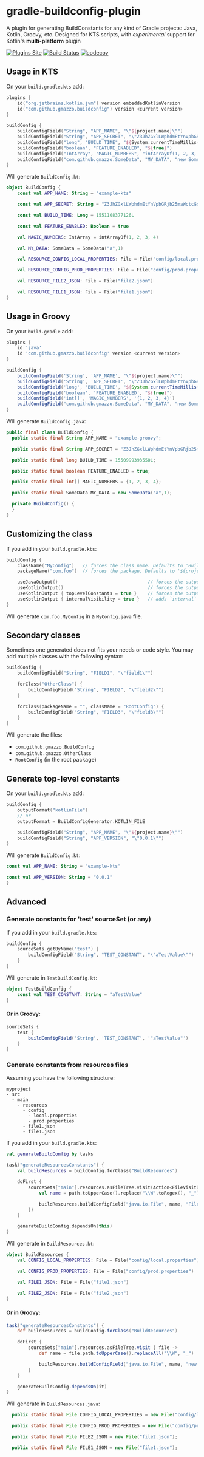 # gradle-buildconfig-plugin
A plugin for generating BuildConstants for any kind of Gradle projects: Java, Kotlin, Groovy, etc.
Designed for KTS scripts, with *experimental* support for Kotlin's **multi-platform** plugin

[![Plugins Site](https://img.shields.io/maven-metadata/v/https/plugins.gradle.org/m2/com/github/gmazzo/gradle-buildconfig-plugin/maven-metadata.xml.svg?label=gradle-plugins)](https://plugins.gradle.org/plugin/com.github.gmazzo.buildconfig)
[![Build Status](https://travis-ci.com/gmazzo/gradle-buildconfig-plugin.svg?branch=master)](https://travis-ci.com/gmazzo/gradle-buildconfig-plugin)
[![codecov](https://codecov.io/gh/gmazzo/gradle-buildconfig-plugin/branch/master/graph/badge.svg)](https://codecov.io/gh/gmazzo/gradle-buildconfig-plugin)

## Usage in KTS
On your `build.gradle.kts` add:
```kotlin
plugins {
    id("org.jetbrains.kotlin.jvm") version embeddedKotlinVersion
    id("com.github.gmazzo.buildconfig") version <current version>
}

buildConfig {
    buildConfigField("String", "APP_NAME", "\"${project.name}\"")
    buildConfigField("String", "APP_SECRET", "\"Z3JhZGxlLWphdmEtYnVpbGRjb25maWctcGx1Z2lu\"")
    buildConfigField("long", "BUILD_TIME", "${System.currentTimeMillis()}L")
    buildConfigField("boolean", "FEATURE_ENABLED", "${true}")
    buildConfigField("IntArray", "MAGIC_NUMBERS", "intArrayOf(1, 2, 3, 4)")
    buildConfigField("com.github.gmazzo.SomeData", "MY_DATA", "new SomeData(\"a\",1)")
}
```
Will generate `BuildConfig.kt`:
```kotlin
object BuildConfig {
    const val APP_NAME: String = "example-kts"

    const val APP_SECRET: String = "Z3JhZGxlLWphdmEtYnVpbGRjb25maWctcGx1Z2lu"

    const val BUILD_TIME: Long = 1551108377126L

    const val FEATURE_ENABLED: Boolean = true

    val MAGIC_NUMBERS: IntArray = intArrayOf(1, 2, 3, 4)

    val MY_DATA: SomeData = SomeData("a",1)

    val RESOURCE_CONFIG_LOCAL_PROPERTIES: File = File("config/local.properties")

    val RESOURCE_CONFIG_PROD_PROPERTIES: File = File("config/prod.properties")

    val RESOURCE_FILE2_JSON: File = File("file2.json")

    val RESOURCE_FILE1_JSON: File = File("file1.json")
}
```

## Usage in Groovy
On your `build.gradle` add:
```groovy
plugins {
    id 'java'
    id 'com.github.gmazzo.buildconfig' version <current version>
}

buildConfig {
    buildConfigField('String', 'APP_NAME', "\"${project.name}\"")
    buildConfigField('String', 'APP_SECRET', "\"Z3JhZGxlLWphdmEtYnVpbGRjb25maWctcGx1Z2lu\"")
    buildConfigField('long', 'BUILD_TIME', "${System.currentTimeMillis()}L")
    buildConfigField('boolean', 'FEATURE_ENABLED', "${true}")
    buildConfigField('int[]', 'MAGIC_NUMBERS', '{1, 2, 3, 4}')
    buildConfigField("com.github.gmazzo.SomeData", "MY_DATA", "new SomeData(\"a\",1)")
}
```
Will generate `BuildConfig.java`:
```java
public final class BuildConfig {
  public static final String APP_NAME = "example-groovy";

  public static final String APP_SECRET = "Z3JhZGxlLWphdmEtYnVpbGRjb25maWctcGx1Z2lu";

  public static final long BUILD_TIME = 1550999393550L;

  public static final boolean FEATURE_ENABLED = true;

  public static final int[] MAGIC_NUMBERS = {1, 2, 3, 4};

  public static final SomeData MY_DATA = new SomeData("a",1);

  private BuildConfig() {
  }
}
```

## Customizing the class
If you add in your `build.gradle.kts`:
```kotlin
buildConfig {
    className("MyConfig")   // forces the class name. Defaults to 'BuildConfig'
    packageName("com.foo")  // forces the package. Defaults to '${project.group}'

    useJavaOutput()                                 // forces the outputType to 'java'
    useKotlinOutput()                               // forces the outputType to 'kotlin', generating an `object`
    useKotlinOutput { topLevelConstants = true }    // forces the outputType to 'kotlin', generating top-level declarations
    useKotlinOutput { internalVisibility = true }   // adds `internal` modifier to all declarations
}
```
Will generate `com.foo.MyConfig` in a `MyConfig.java` file.

## Secondary classes
Sometimes one generated does not fits your needs or code style.
You may add multiple classes with the following syntax:
```kotlin
buildConfig {
    buildConfigField("String", "FIELD1", "\"field1\"")

    forClass("OtherClass") {
        buildConfigField("String", "FIELD2", "\"field2\"")
    }

    forClass(packageName = "", className = "RootConfig") {
        buildConfigField("String", "FIELD3", "\"field3\"")
    }
}
```
Will generate the files:
- `com.github.gmazzo.BuildConfig`
- `com.github.gmazzo.OtherClass`
- `RootConfig` (in the root package)

## Generate top-level constants
On your `build.gradle.kts` add:
```kotlin
buildConfig {
    outputFormat("kotlinFile")
    // or
    outputFormat = BuildConfigGenerator.KOTLIN_FILE

    buildConfigField("String", "APP_NAME", "\"${project.name}\"")
    buildConfigField("String", "APP_VERSION", "\"0.0.1\"")
}
```
Will generate `BuildConfig.kt`:
```kotlin
const val APP_NAME: String = "example-kts"

const val APP_VERSION: String = "0.0.1"
}
```

## Advanced
### Generate constants for 'test' sourceSet (or any)
If you add in your `build.gradle.kts`:
```kotlin
buildConfig {
    sourceSets.getByName("test") {
        buildConfigField("String", "TEST_CONSTANT", "\"aTestValue\"")
    }
}
```
Will generate in `TestBuildConfig.kt`:
```kotlin
object TestBuildConfig {
    const val TEST_CONSTANT: String = "aTestValue"
}
```
#### Or in Groovy:
```groovy
sourceSets {
    test {
        buildConfigField('String', 'TEST_CONSTANT', '"aTestValue"')
    }
}
```

### Generate constants from resources files
Assuming you have the following structure:
```
myproject
- src
  - main
    - resources
      - config
        - local.properties
        - prod.properties
      - file1.json
      - file1.json
```
If you add in your `build.gradle.kts`:
```kotlin
val generateBuildConfig by tasks

task("generateResourcesConstants") {
    val buildResources = buildConfig.forClass("BuildResources")

    doFirst {
        sourceSets["main"].resources.asFileTree.visit(Action<FileVisitDetails> {
            val name = path.toUpperCase().replace("\\W".toRegex(), "_")

            buildResources.buildConfigField("java.io.File", name, "File(\"$path\")")
        })
    }

    generateBuildConfig.dependsOn(this)
}
```
Will generate in `BuildResources.kt`:
```kotlin
object BuildResources {
    val CONFIG_LOCAL_PROPERTIES: File = File("config/local.properties")

    val CONFIG_PROD_PROPERTIES: File = File("config/prod.properties")

    val FILE1_JSON: File = File("file1.json")

    val FILE2_JSON: File = File("file2.json")
}
```
#### Or in Groovy:
```groovy
task("generateResourcesConstants") {
    def buildResources = buildConfig.forClass("BuildResources")

    doFirst {
        sourceSets["main"].resources.asFileTree.visit { file ->
            def name = file.path.toUpperCase().replaceAll("\\W", "_")

            buildResources.buildConfigField("java.io.File", name, "new File(\"$file.path\")")
        }
    }

    generateBuildConfig.dependsOn(it)
}
```
Will generate in `BuildResources.java`:
```java
  public static final File CONFIG_LOCAL_PROPERTIES = new File("config/local.properties");

  public static final File CONFIG_PROD_PROPERTIES = new File("config/prod.properties");

  public static final File FILE2_JSON = new File("file2.json");

  public static final File FILE1_JSON = new File("file1.json");
```
